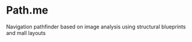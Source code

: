 # Path.me
Navigation pathfinder based on image analysis using structural blueprints and mall layouts
